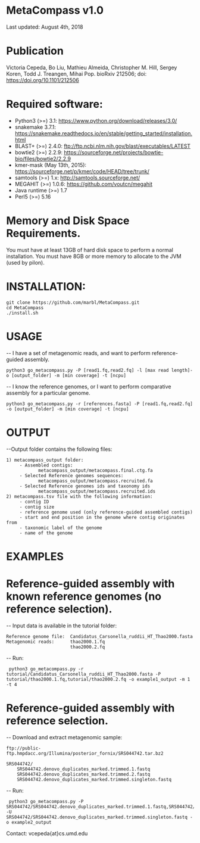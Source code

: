 # MetaCompass v1.0
Last updated: August 4th, 2018


# Publication
Victoria Cepeda, Bo Liu, Mathieu Almeida, Christopher M. Hill, Sergey Koren, Todd J. Treangen, Mihai Pop.
bioRxiv 212506; doi: https://doi.org/10.1101/212506

# Required software:

* Python3 (>=) 3.1: https://www.python.org/download/releases/3.0/
* snakemake 3.7.1: https://snakemake.readthedocs.io/en/stable/getting_started/installation.html
* BLAST+ (>=) 2.4.0: ftp://ftp.ncbi.nlm.nih.gov/blast/executables/LATEST
* bowtie2  (>=) 2.2.9: https://sourceforge.net/projects/bowtie-bio/files/bowtie2/2.2.9
* kmer-mask (May 13th, 2015): https://sourceforge.net/p/kmer/code/HEAD/tree/trunk/
* samtools (>=) 1.x: http://samtools.sourceforge.net/ 
* MEGAHIT (>=) 1.0.6: https://github.com/voutcn/megahit
* Java runtime (>=) 1.7 
* Perl5 (>=) 5.16

# Memory and Disk Space Requirements.
You must have at least 13GB of hard disk space to perform a normal installation.
You must have 8GB or more memory to allocate to the JVM (used by pilon).

# INSTALLATION:

    git clone https://github.com/marbl/MetaCompass.git
    cd MetaCompass
    ./install.sh

# USAGE    

-- I have a set of metagenomic reads, and want to perform reference-guided assembly. 

    python3 go_metacompass.py -P [read1.fq,read2.fq] -l [max read length]-o [output_folder] -m [min coverage] -t [ncpu]

-- I know the reference genomes, or I want to perform comparative assembly for a particular genome.

    python3 go_metacompass.py -r [references.fasta] -P [read1.fq,read2.fq] -o [output_folder] -m [min coverage] -t [ncpu]


# OUTPUT

--Output folder contains the following files:
    
    1) metacompass_output folder:
         - Assembled contigs:
                metacompass_output/metacompass.final.ctg.fa
         - Selected Reference genomes sequences:
                metacompass_output/metacompass.recruited.fa  
         - Selected Reference genomes ids and taxonomy ids
                metacompass_output/metacompass.recruited.ids
    2) metacompass.tsv file with the following information: 
         - contig ID
         - contig size
         - reference genome used (only reference-guided assembled contigs)
         - start and end position in the genome where contig originates from
         - taxonomic label of the genome
         - name of the genome  

                
# EXAMPLES

# Reference-guided assembly with known reference genomes (no reference selection).
-- Input data is available in the tutorial folder:

    Reference genome file:  Candidatus_Carsonella_ruddii_HT_Thao2000.fasta
    Metagenomic reads:      thao2000.1.fq
                            thao2000.2.fq	
-- Run:
   
     python3 go_metacompass.py -r tutorial/Candidatus_Carsonella_ruddii_HT_Thao2000.fasta -P tutorial/thao2000.1.fq,tutorial/thao2000.2.fq -o example1_output -m 1 -t 4

# Reference-guided assembly with reference selection.

-- Download and extract metagenomic sample:

    ftp://public-ftp.hmpdacc.org/Illumina/posterior_fornix/SRS044742.tar.bz2
   
    SRS044742/
        SRS044742.denovo_duplicates_marked.trimmed.1.fastq
        SRS044742.denovo_duplicates_marked.trimmed.2.fastq
        SRS044742.denovo_duplicates_marked.trimmed.singleton.fastq
-- Run:
   
     python3 go_metacompass.py -P SRS044742/SRS044742.denovo_duplicates_marked.trimmed.1.fastq,SRS044742/SRS044742.denovo_duplicates_marked.trimmed.2.fastq -U SRS044742/SRS044742.denovo_duplicates_marked.trimmed.singleton.fastq -o example2_output

  
Contact:
vcepeda{at}cs.umd.edu

